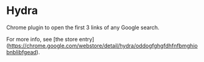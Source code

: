 # Hydra
Chrome plugin to open the first 3 links of any Google search.

For more info, see [the store
entry]
(https://chrome.google.com/webstore/detail/hydra/oddogfghgfdhfnfbmghiobnblibfgead).